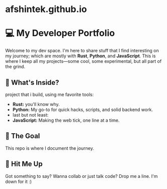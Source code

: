 # afshintek.github.io
# 💻 My Developer Portfolio

Welcome to my dev space. I'm here to share stuff that I find interesting on my journey; which are mostly with **Rust**, **Python**, and **JavaScript**. This is where I keep all my projects—some cool, some experimental, but all part of the grind.

## 🔧 What's Inside?
project that i build, using me favorite tools:
- **Rust:** you'll know why.
- **Python:** My go-to for quick hacks, scripts, and solid backend work.
- last but not least:
- **JavaScript:** Making the web tick, one line at a time.

## 🎯 The Goal

This repo is where I document the journey.

## 💬 Hit Me Up

Got something to say? Wanna collab or just talk code? Drop me a line. I'm down for it :)

